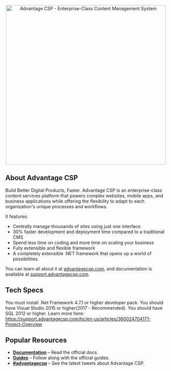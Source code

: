 ﻿<p align="center"><a href="https://advantagecsp.com/" rel="noopener" target="_blank"><img width="500px" src="https://advantagecsp.com/Assets/AdvantageCMS/Images/advantagecsp-2x.png" alt="Advantage CSP - Enterprise-Class Content Management System"></a></p>

## About Advantage CSP ##

Build Better Digital Products, Faster. Advantage CSP is an enterprise-class content services platform that powers complex websites, mobile apps, and business applications while offering the flexibility to adapt to each organization's unique processes and workflows.

It features:

- Centrally manage thousands of sites using just one interface
- 30% faster development and deployment time compared to a traditional CMS
- Spend less time on coding and more time on scaling your business
- Fully extensible and flexible framework
- A completely extensible .NET framework that opens up a world of possibilities. 

You can learn all about it at [advantagecsp.com](https://advantagecsp.com), and documentation is available at [support.advantagecsp.com](https://support.advantagecsp.com/hc/en-us).

## Tech Specs

You must install .Net Framework 4.7.1 or higher developer pack. You should have Visual Studio 2015 or higher(2017 - Recommended). You should have SQL 2012 or higher. Learn more here: https://support.advantagecsp.com/hc/en-us/articles/360024704171-Project-Overview

## Popular Resources

- **[Documentation](https://support.advantagecsp.com/hc/en-us/categories/360001530711-Developer-Guide)** – Read the official docs.
- **[Guides](https://support.advantagecsp.com/hc/en-us/categories/115001150106-Admin-User-Guide)** – Follow along with the official guides.
- **[#advantagecsp](https://twitter.com/hashtag/advantagecsp)** – See the latest tweets about Advantage CSP.

